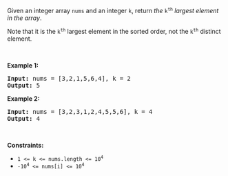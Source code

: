 Given an integer array `` nums `` and an integer `` k ``, return _the_ <code>k<sup>th</sup></code> _largest element in the array_.

Note that it is the <code>k<sup>th</sup></code> largest element in the sorted order, not the <code>k<sup>th</sup></code> distinct element.

&nbsp;

__Example 1:__

<pre><strong>Input:</strong> nums = [3,2,1,5,6,4], k = 2
<strong>Output:</strong> 5
</pre>

__Example 2:__

<pre><strong>Input:</strong> nums = [3,2,3,1,2,4,5,5,6], k = 4
<strong>Output:</strong> 4
</pre>

&nbsp;

__Constraints:__

*   <code>1 &lt;= k &lt;= nums.length &lt;= 10<sup>4</sup></code>
*   <code>-10<sup>4</sup> &lt;= nums[i] &lt;= 10<sup>4</sup></code>